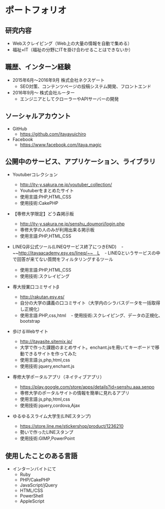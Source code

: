 # ポートフォリオ

## 研究内容

- Webスクレイピング（Web上の大量の情報を自動で集める）
- 福祉×IT（福祉の分野にITを掛け合わせることはできないか）

## 職歴、インターン経験

- 2015年6月〜2016年9月 株式会社ネクスゲート
    - SEO対策、コンテンツページの投稿システム開発、フロントエンド
- 2016年9月〜 株式会社ルーター
    - エンジニアとしてクローラーやAPIサーバーの開発

## ソーシャルアカウント

- GitHub
    - https://github.com/itayayuichiro
- Facebook
    - https://www.facebook.com/itaya.magic    

## 公開中のサービス、アプリケーション、ライブラリ

- Youtuberコレクション
    - http://ity-y.sakura.ne.jp/youtuber_collection/
    - Youtuberをまとめたサイト
    - 使用言語:PHP,HTML,CSS
    - 使用技術:CakePHP

- 【専修大学限定】どう森掲示板
    - http://ity-y.sakura.ne.jp/senshu_doumori/login.php
    - 専修大学の人のみが利用出来る掲示板
    - 使用言語:PHP,HTML,CSS

- LINEQ非公式ツール(LINEQサービス終了につきEND)
    - ~~http://itayaacademy.esy.es/lineq/~~　L
    - LINEQというサービスの中で回答が来てない質問をフィルタリングするツール
    - 使用言語:PHP,HTML,CSS
    - 使用技術:スクレイピング

- 専大授業口コミサイトβ
    - http://rakutan.esy.es/
    - 自分の大学の講義の口コミサイト（大学内のシラバスデータを一括取得し正規化）
    - 使用言語:PHP,css,html
    - 使用技術:スクレイピング、データの正規化、bootstrap

- 歩けるWebサイト
    - http://itayasite.sitemix.jp/
    - 大学で作った課題のまとめサイト。enchant.jsを用いてキーボードで移動できるサイトを作ってみた
    - 使用言語:js,php,html,css
    - 使用技術:jquery,enchant.js

- 専修大学ポータルアプリ（ネイティブアプリ）
    - https://play.google.com/store/apps/details?id=senshu.aaa.senpo
    - 専修大学のポータルサイトの情報を簡単に見れるアプリ
    - 使用言語:js,php,html,css
    - 使用技術:jquery,cordova,Ajax

- ゆるゆるスライム大学生(LINEスタンプ)
    - https://store.line.me/stickershop/product/1236210
    - 勢いで作ったLINEスタンプ
    - 使用技術:GIMP,PowerPoint

## 使用したことのある言語
- インターンバイトにて
    - Ruby
    - PHP/CakePHP
    - JavaScript/jQuery
    - HTML/CSS
    - PowerShell
    - AppleScript
